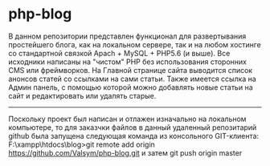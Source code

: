 # php-blog
В данном репозитории представлен функционал для развертывания простейшего блога, 
как на локальном сервере, так и на любом хостинге со стандартной связкой Apach + MySQL + PHP5.6 (и выше). 
Все исходники написаны на "чистом" PHP без использования сторонних CMS или фреймворков.
На Главной странице сайта выводится список анонсов статей  со ссылками на сами статьи.
Также имеется ссылка на Админ панель, с помощью которой можно добавлять новые статьи на сайт и редактировать или удалять старые.
*****************************************************
Поскольку проект был написан и отлажен изначально на локальном компьютере, то для заказчки файлов в данный удаленный репозитарий github была запущена следующая команда  из консольного GIT-клиента:
F:\xampp\htdocs\blog>git remote add origin https://github.com/Valsym/php-blog.git
и затем
git push origin master